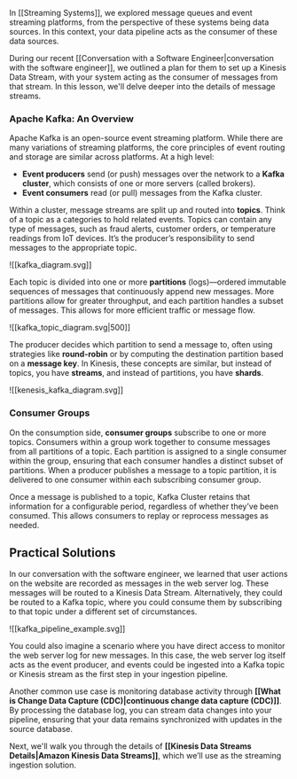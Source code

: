 In [[Streaming Systems]], we explored message queues and event streaming platforms, from the perspective of these systems being data sources. In this context, your data pipeline acts as the consumer of these data sources. 

During our recent [[Conversation with a Software Engineer|conversation with the software engineer]], we outlined a plan for them to set up a Kinesis Data Stream, with your system acting as the consumer of messages from that stream. In this lesson, we'll delve deeper into the details of message streams.

### Apache Kafka: An Overview

Apache Kafka is an open-source event streaming platform. While there are many variations of streaming platforms, the core principles of event routing and storage are similar across platforms. At a high level: 

- **Event producers** send (or push) messages over the network to a **Kafka cluster**, which consists of one or more servers (called brokers).
- **Event consumers** read (or pull) messages from the Kafka cluster.

Within a cluster, message streams are split up and routed into **topics**. Think of a topic as a categories to hold related events. Topics can contain any type of messages, such as fraud alerts, customer orders, or temperature readings from IoT devices. It’s the producer’s responsibility to send messages to the appropriate topic. 

![[kafka_diagram.svg]]

Each topic is divided into one or more **partitions** (logs)—ordered immutable sequences of messages that continuously append new messages. More partitions allow for greater throughput, and each partition handles a subset of messages. This allows for more efficient traffic or message flow.

![[kafka_topic_diagram.svg|500]]

The producer decides which partition to send a message to, often using strategies like **round-robin** or by computing the destination partition based on a **message key**. In Kinesis, these concepts are similar, but instead of topics, you have **streams**, and instead of partitions, you have **shards**.

![[kenesis_kafka_diagram.svg]]
### Consumer Groups

On the consumption side, **consumer groups** subscribe to one or more topics. Consumers within a group work together to consume messages from all partitions of a topic. Each partition is assigned to a single consumer within the group, ensuring that each consumer handles a distinct subset of partitions. When a producer publishes a message to a topic partition, it is delivered to one consumer within each subscribing consumer group.

Once a message is published to a topic, Kafka Cluster retains that information for a configurable period, regardless of whether they’ve been consumed. This allows consumers to replay or reprocess messages as needed.

## Practical Solutions

In our conversation with the software engineer, we learned that user actions on the website are recorded as messages in the web server log. These messages will be routed to a Kinesis Data Stream. Alternatively, they could be routed to a Kafka topic, where you could consume them by subscribing to that topic under a different set of circumstances. 

![[kafka_pipeline_example.svg]]

You could also imagine a scenario where you have direct access to monitor the web server log for new messages. In this case, the web server log itself acts as the event producer, and events could be ingested into a Kafka topic or Kinesis stream as the first step in your ingestion pipeline.

Another common use case is monitoring database activity through **[[What is Change Data Capture (CDC)|continuous change data capture (CDC)]]**. By processing the database log, you can stream data changes into your pipeline, ensuring that your data remains synchronized with updates in the source database.

Next, we'll walk you through the details of **[[Kinesis Data Streams Details|Amazon Kinesis Data Streams]]**, which we’ll use as the streaming ingestion solution.